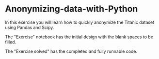 # Anonymizing-data-with-Python
In this exercise you will learn how to quickly anonymize the Titanic dataset using Pandas and Scipy.

The "Exercise" notebook has the initial design with the blank spaces to be filled.

The "Exercise solved" has the completed and fully runnable code.
